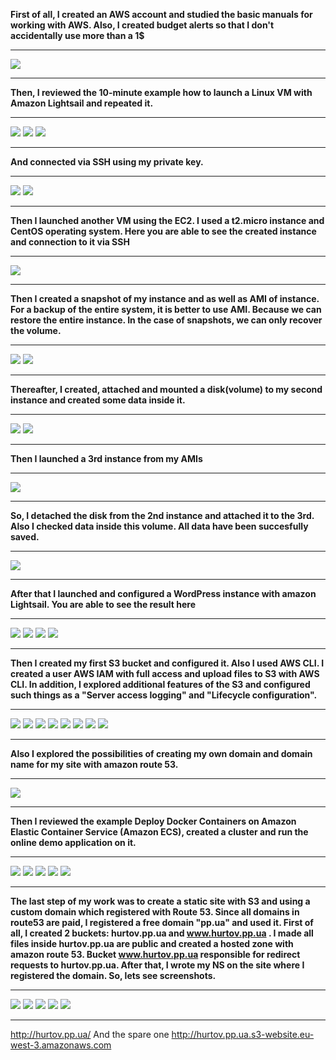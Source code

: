 **First of all, I created an AWS account and studied the basic manuals for working with AWS. Also, I created budget alerts so that I don't accidentally use more than a 1$**

------------


![](https://github.com/AlexGurtoff/DevOps_online_Kyiv_2021Q3/blob/master/m2/task2.2/Budget_allerts.jpg)

------------


**Then, I reviewed the 10-minute example how to launch a Linux VM with Amazon Lightsail and repeated it.**

------------


![](https://github.com/AlexGurtoff/DevOps_online_Kyiv_2021Q3/blob/master/m2/task2.2/Create_an_instance.jpg)
![](https://github.com/AlexGurtoff/DevOps_online_Kyiv_2021Q3/blob/master/m2/task2.2/create_an_instance2.jpg)
![](https://github.com/AlexGurtoff/DevOps_online_Kyiv_2021Q3/blob/master/m2/task2.2/Connect_to_VM.jpg)

------------


**And connected via SSH using my private key.**

------------


![](https://github.com/AlexGurtoff/DevOps_online_Kyiv_2021Q3/blob/master/m2/task2.2/Connect_to_VM_via_MobaXterm.jpg)
![](https://github.com/AlexGurtoff/DevOps_online_Kyiv_2021Q3/blob/master/m2/task2.2/Connect_to_VM_via_MobaXterm2.jpg)

------------


**Then I launched another VM using the EC2. I used a t2.micro instance and CentOS operating system. Here you are able to see the created instance and connection to it via SSH**

------------


![](https://github.com/AlexGurtoff/DevOps_online_Kyiv_2021Q3/blob/master/m2/task2.2/CentOS_t2micro_created.jpg)

------------


**Then I created a snapshot of my instance and as well as AMI of instance. For a backup of the entire system, it is better to use AMI. Because we can restore the entire instance. In the case of snapshots, we can only recover the volume.**

------------


![](https://github.com/AlexGurtoff/DevOps_online_Kyiv_2021Q3/blob/master/m2/task2.2/Creating_a_snapshot.jpg)
![](https://github.com/AlexGurtoff/DevOps_online_Kyiv_2021Q3/blob/master/m2/task2.2/AMI_create.jpg)

------------


**Thereafter, I created, attached and mounted a disk(volume) to my second instance and created some data inside it.**

------------


![](https://github.com/AlexGurtoff/DevOps_online_Kyiv_2021Q3/blob/master/m2/task2.2/Disk_attach.jpg)
![](https://github.com/AlexGurtoff/DevOps_online_Kyiv_2021Q3/blob/master/m2/task2.2/Mount_disk_and_create_file.jpg)

------------


**Then I launched a 3rd instance from my AMIs**

------------


![](https://github.com/AlexGurtoff/DevOps_online_Kyiv_2021Q3/blob/master/m2/task2.2/Launch_instance_from_backup.jpg)

------------


**So, I detached the disk from the 2nd instance and attached it to the 3rd. Also I checked data inside this volume. All data have been succesfully saved.**

------------


![](https://github.com/AlexGurtoff/DevOps_online_Kyiv_2021Q3/blob/master/m2/task2.2/Disk_D_attached_to_3rd_instance.jpg)

------------


**After that I launched and configured a WordPress instance with amazon Lightsail. You are able to see the result here**

------------


![](https://github.com/AlexGurtoff/DevOps_online_Kyiv_2021Q3/blob/master/m2/task2.2/WordPress_installed.jpg)
![](https://github.com/AlexGurtoff/DevOps_online_Kyiv_2021Q3/blob/master/m2/task2.2/WP_Admin_panel.jpg)
![](https://github.com/AlexGurtoff/DevOps_online_Kyiv_2021Q3/blob/master/m2/task2.2/Created_and_attached_static_IP.jpg)
![](https://github.com/AlexGurtoff/DevOps_online_Kyiv_2021Q3/blob/master/m2/task2.2/DNS_Records_created.jpg)

------------


**Then I created my first S3 bucket and configured it. Also I used AWS CLI. I created a user AWS IAM with full access and upload files to S3 with AWS CLI. In addition, I explored additional features of the S3 and configured such things as a "Server access logging" and "Lifecycle configuration".**

------------


![](https://github.com/AlexGurtoff/DevOps_online_Kyiv_2021Q3/blob/master/m2/task2.2/S3_bucket_created.jpg)
![](https://github.com/AlexGurtoff/DevOps_online_Kyiv_2021Q3/blob/master/m2/task2.2/upload_successful.jpg)
![](https://github.com/AlexGurtoff/DevOps_online_Kyiv_2021Q3/blob/master/m2/task2.2/Create_User_and_User_Group.jpg)
![](https://github.com/AlexGurtoff/DevOps_online_Kyiv_2021Q3/blob/master/m2/task2.2/CLI_install_and_configure.jpg)
![](https://github.com/AlexGurtoff/DevOps_online_Kyiv_2021Q3/blob/master/m2/task2.2/created_bucker_and_uploaded_file_via_CLI.jpg)
![](https://github.com/AlexGurtoff/DevOps_online_Kyiv_2021Q3/blob/master/m2/task2.2/Lifecycle_S3_configuration.jpg)
![](https://github.com/AlexGurtoff/DevOps_online_Kyiv_2021Q3/blob/master/m2/task2.2/Logs_S3.jpg)
![](https://github.com/AlexGurtoff/DevOps_online_Kyiv_2021Q3/blob/master/m2/task2.2/Logs_S3_created.jpg)

------------



**Also I explored the possibilities of creating my own domain and domain name for my site with amazon route 53.**

------------


![](https://github.com/AlexGurtoff/DevOps_online_Kyiv_2021Q3/blob/master/m2/task2.2/Domain_registration.jpg)

------------


**Then I reviewed the example Deploy Docker Containers on Amazon Elastic Container Service (Amazon ECS), created a cluster and run the online demo application on it.**

------------


![](https://github.com/AlexGurtoff/DevOps_online_Kyiv_2021Q3/blob/master/m2/task2.2/creating_ecs.jpg)
![](https://github.com/AlexGurtoff/DevOps_online_Kyiv_2021Q3/blob/master/m2/task2.2/ECS_created.jpg)
![](https://github.com/AlexGurtoff/DevOps_online_Kyiv_2021Q3/blob/master/m2/task2.2/Load_balancer.jpg)
![](https://github.com/AlexGurtoff/DevOps_online_Kyiv_2021Q3/blob/master/m2/task2.2/ECS_relust.jpg)
![](https://github.com/AlexGurtoff/DevOps_online_Kyiv_2021Q3/blob/master/m2/task2.2/ECS_delete.jpg)

------------


**The last step of my work was to create a static site with S3 and using a custom domain which registered with Route 53. Since all domains in route53 are paid, I registered a free domain "pp.ua" and used it. First of all, I created 2 buckets: hurtov.pp.ua and www.hurtov.pp.ua . I made all files inside hurtov.pp.ua are public and created a hosted zone with amazon route 53. Bucket www.hurtov.pp.ua responsible for redirect requests to hurtov.pp.ua. After that, I wrote my NS on the site where I registered the domain. So, lets see screenshots.**

------------


![](https://github.com/AlexGurtoff/DevOps_online_Kyiv_2021Q3/blob/master/m2/task2.2/S3_site.jpg)
![](https://github.com/AlexGurtoff/DevOps_online_Kyiv_2021Q3/blob/master/m2/task2.2/Enable_public_access_and_policy.jpg)
![](https://github.com/AlexGurtoff/DevOps_online_Kyiv_2021Q3/blob/master/m2/task2.2/hosted_zone_route53.jpg)
![](https://github.com/AlexGurtoff/DevOps_online_Kyiv_2021Q3/blob/master/m2/task2.2/Nic_UA_Domain.jpg)
![](https://github.com/AlexGurtoff/DevOps_online_Kyiv_2021Q3/blob/master/m2/task2.2/My_site.jpg)

------------



http://hurtov.pp.ua/
And the spare one
http://hurtov.pp.ua.s3-website.eu-west-3.amazonaws.com